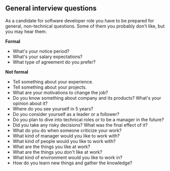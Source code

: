 General interview questions
---------------------------

As a candidate for software developer role you have to be prepared for general, non-technical questions. Some of them you probably don't like, but you may hear them.

**Formal**
- What's your notice period?
- What's your salary expectations?
- What type of agreement do you prefer?

**Not formal**
- Tell something about your experience.
- Tell something about your projects.
- What are your motivations to change the job?
- Do you know something about company and its products? What's your opinion about it?
- Where do you see yourself in 5 years?
- Do you consider yourself as a leader or a follower?
- Do you plan to dive into technical roles or to be a manager in the future?
- Did you take any risky decisions? What was the final effect of it?
- What do you do when someone criticize your work?
- What kind of manager would you like to work with?
- What kind of people would you like to work with?
- What are the things you like at work?
- What are the things you don't like at work?
- What kind of environment would you like to work in?
- How do you learn new things and gather the knowledge?
